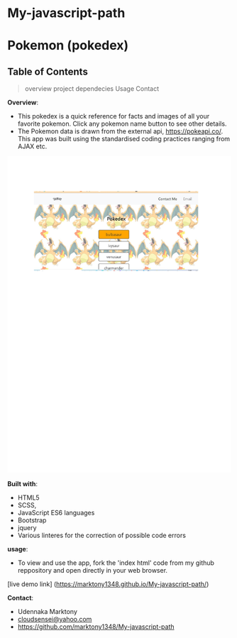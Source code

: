 # My-javascript-path
# Pokemon (pokedex)

## Table of Contents
> overview
> project dependecies
> Usage
> Contact

**Overview**:
- This pokedex is a quick reference for facts and images of all your favorite pokemon. Click any pokemon name button to see other details.
- The Pokemon data is drawn from the external api, https://pokeapi.co/. This app was built using the standardised coding practices ranging from AJAX etc. 
<img src="images/appscreenshot.pdf">


**Built with**:
- HTML5
- SCSS,
- JavaScript ES6 languages
- Bootstrap
- jquery
- Various linteres for the correction of possible code errors

**usage**:
- To view and use the app, fork the 'index html' code from my github reppository and  open directly in your web browser.

[live demo link]
(https://marktony1348.github.io/My-javascript-path/)


**Contact**:
- Udennaka Marktony
- cloudsensei@yahoo.com
- https://github.com/marktony1348/My-javascript-path




